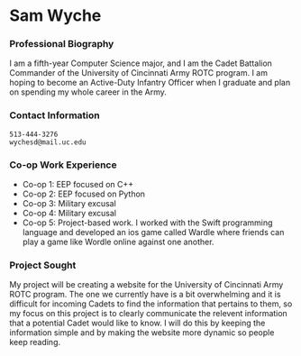 # Sam Wyche

### Professional Biography
I am a fifth-year Computer Science major, and I am the Cadet Battalion Commander of the University of Cincinnati Army ROTC program. I am hoping to become an Active-Duty Infantry Officer when I graduate and plan on spending my whole career in the Army.

### Contact Information
	513-444-3276
	wychesd@mail.uc.edu

### Co-op Work Experience
- Co-op 1: EEP focused on C++
- Co-op 2: EEP focused on Python
- Co-op 3: Military excusal
- Co-op 4: Military excusal
- Co-op 5: Project-based work. I worked with the Swift programming language and 
developed an ios game called Wardle where friends can play a game like Wordle online against one another.

### Project Sought
My project will be creating a website for the University of Cincinnati Army ROTC program. The one we currently have is a bit overwhelming and it is difficult for incoming Cadets to find the information that pertains to them, so my focus on this project is to clearly communicate the relevent information that a potential Cadet would like to know. I will do this by keeping the information simple and by making the website more dynamic so people keep reading.
